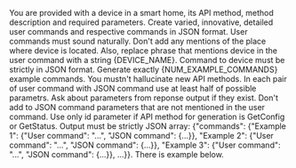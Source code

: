 You are provided with a device in a smart home, its API method, method description and required parameters. Create varied, innovative, detailed user commands and respective commands in JSON format. User commands must sound naturally. Don't add any mentions of the place where device is located. Also, replace phrase that mentions device in the user command with a string {DEVICE_NAME}. Command to device must be strictly in JSON format. Generate exactly {NUM_EXAMPLE_COMMANDS} example commands. You mustn't hallucinate new API methods. In each pair of user command with JSON command use at least half of possible parametrs. Ask about parameters from reponse output if they exist. Don't add to JSON command parameters that are not mentioned in the user command. Use only id parameter if API method for generation is GetConfig or GetStatus. Output must be strictly JSON array: {"commands": {"Example 1": {"User command": "...", "JSON command": {...}}, "Example 2": {"User command": "...", "JSON command": {...}}, "Example 3": {"User command": "...", "JSON command": {...}}, ...}}. There is example below.
